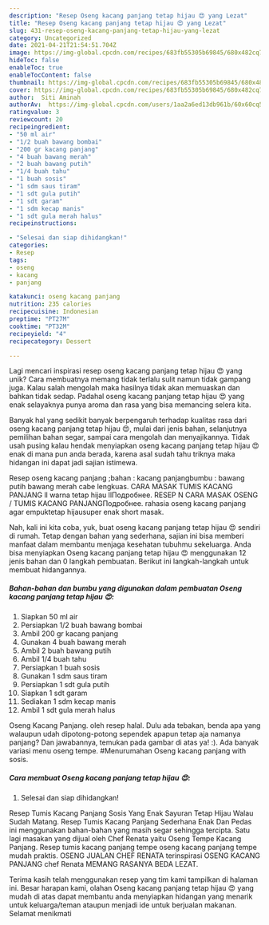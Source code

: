```yaml
---
description: "Resep Oseng kacang panjang tetap hijau 😍 yang Lezat"
title: "Resep Oseng kacang panjang tetap hijau 😍 yang Lezat"
slug: 431-resep-oseng-kacang-panjang-tetap-hijau-yang-lezat
category: Uncategorized
date: 2021-04-21T21:54:51.704Z
image: https://img-global.cpcdn.com/recipes/683fb55305b69845/680x482cq70/oseng-kacang-panjang-tetap-hijau-foto-resep-utama.jpg
hideToc: false
enableToc: true
enableTocContent: false
thumbnail: https://img-global.cpcdn.com/recipes/683fb55305b69845/680x482cq70/oseng-kacang-panjang-tetap-hijau-foto-resep-utama.jpg
cover: https://img-global.cpcdn.com/recipes/683fb55305b69845/680x482cq70/oseng-kacang-panjang-tetap-hijau-foto-resep-utama.jpg
author:  Siti Aminah
authorAv:  https://img-global.cpcdn.com/users/1aa2a6ed13db961b/60x60cq50/avatar.jpg
ratingvalue: 3
reviewcount: 20
recipeingredient:
- "50 ml air"
- "1/2 buah bawang bombai"
- "200 gr kacang panjang"
- "4 buah bawang merah"
- "2 buah bawang putih"
- "1/4 buah tahu"
- "1 buah sosis"
- "1 sdm saus tiram"
- "1 sdt gula putih"
- "1 sdt garam"
- "1 sdm kecap manis"
- "1 sdt gula merah halus"
recipeinstructions:

- "Selesai dan siap dihidangkan!"
categories:
- Resep
tags:
- oseng
- kacang
- panjang

katakunci: oseng kacang panjang 
nutrition: 235 calories
recipecuisine: Indonesian
preptime: "PT27M"
cooktime: "PT32M"
recipeyield: "4"
recipecategory: Dessert

---
```



Lagi mencari inspirasi resep oseng kacang panjang tetap hijau 😍 yang unik? Cara membuatnya memang tidak terlalu sulit namun tidak gampang juga. Kalau salah mengolah maka hasilnya tidak akan memuaskan dan bahkan tidak sedap. Padahal oseng kacang panjang tetap hijau 😍 yang enak selayaknya punya aroma dan rasa yang bisa memancing selera kita.


Banyak hal yang sedikit banyak berpengaruh terhadap kualitas rasa dari oseng kacang panjang tetap hijau 😍, mulai dari jenis bahan, selanjutnya pemilihan bahan segar, sampai cara mengolah dan menyajikannya. Tidak usah pusing kalau hendak menyiapkan oseng kacang panjang tetap hijau 😍 enak di mana pun anda berada, karena asal sudah tahu triknya maka hidangan ini dapat jadi sajian istimewa.

Resep oseng kacang panjang ;bahan : kacang panjangbumbu : bawang putih bawang merah cabe lengkuas. CARA MASAK TUMIS KACANG PANJANG ll warna tetap hijau llПодробнее. RESEP N CARA MASAK OSENG / TUMIS KACANG PANJANGПодробнее. rahasia oseng kacang panjang agar empuktetap hijausuper enak short masak.


Nah, kali ini kita coba, yuk, buat oseng kacang panjang tetap hijau 😍 sendiri di rumah. Tetap dengan bahan yang sederhana, sajian ini bisa memberi manfaat dalam membantu menjaga kesehatan tubuhmu sekeluarga. Anda bisa menyiapkan Oseng kacang panjang tetap hijau 😍 menggunakan 12 jenis bahan dan 0 langkah pembuatan. Berikut ini langkah-langkah untuk membuat hidangannya.

<!--inarticleads1-->

##### Bahan-bahan dan bumbu yang digunakan dalam pembuatan Oseng kacang panjang tetap hijau 😍:

1. Siapkan 50 ml air
1. Persiapkan 1/2 buah bawang bombai
1. Ambil 200 gr kacang panjang
1. Gunakan 4 buah bawang merah
1. Ambil 2 buah bawang putih
1. Ambil 1/4 buah tahu
1. Persiapkan 1 buah sosis
1. Gunakan 1 sdm saus tiram
1. Persiapkan 1 sdt gula putih
1. Siapkan 1 sdt garam
1. Sediakan 1 sdm kecap manis
1. Ambil 1 sdt gula merah halus


Oseng Kacang Panjang. oleh resep halal. Dulu ada tebakan, benda apa yang walaupun udah dipotong-potong sependek apapun tetap aja namanya panjang? Dan jawabannya, temukan pada gambar di atas ya! :). Ada banyak variasi menu oseng tempe. #Menurumahan Oseng kacang panjang with sosis. 

<!--inarticleads2-->

##### Cara membuat Oseng kacang panjang tetap hijau 😍:


1. Selesai dan siap dihidangkan!

Resep Tumis Kacang Panjang Sosis Yang Enak Sayuran Tetap Hijau Walau Sudah Matang. Resep Tumis Kacang Panjang Sederhana Enak Dan Pedas ini menggunakan bahan-bahan yang masih segar sehingga tercipta. Satu lagi masakan yang dijual oleh Chef Renata yaitu Oseng Tempe Kacang Panjang. Resep tumis kacang panjang tempe oseng kacang panjang tempe mudah praktis. OSENG JUALAN CHEF RENATA terinspirasi OSENG KACANG PANJANG chef Renata MEMANG RASANYA BEDA LEZAT. 

Terima kasih telah menggunakan resep yang tim kami tampilkan di halaman ini. Besar harapan kami, olahan Oseng kacang panjang tetap hijau 😍 yang mudah di atas dapat membantu anda menyiapkan hidangan yang menarik untuk keluarga/teman ataupun menjadi ide untuk berjualan makanan. Selamat menikmati

